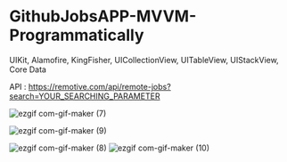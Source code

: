 # GithubJobsAPP-MVVM-Programmatically

UIKit, Alamofire, KingFisher, UICollectionView, UITableView, UIStackView, Core Data

API : https://remotive.com/api/remote-jobs?search=YOUR_SEARCHING_PARAMETER
 

![ezgif com-gif-maker (7)](https://user-images.githubusercontent.com/13710309/163683508-c58e310f-e4bb-4c9d-9784-d9b94b4b3387.gif)

![ezgif com-gif-maker (9)](https://user-images.githubusercontent.com/13710309/163683743-179978f7-536f-4a83-a621-f3a6118e1396.gif)

![ezgif com-gif-maker (8)](https://user-images.githubusercontent.com/13710309/163683570-1895d146-54ed-4ad4-b611-d7cd6c656eae.gif)
![ezgif com-gif-maker (10)](https://user-images.githubusercontent.com/13710309/163683788-e6ac488c-3483-4a75-bec4-41c0bd1a0343.gif)
